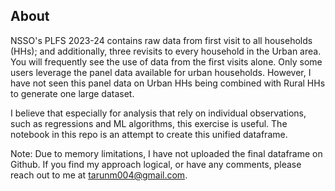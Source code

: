 ## About
NSSO's PLFS 2023-24 contains raw data from first visit to all households (HHs); and additionally, three revisits to every household in the Urban area. You will frequently see the use of data from the first visits alone. Only some users leverage the panel data available for urban households. However, I have not seen this panel data on Urban HHs being combined with Rural HHs to generate one large dataset.

I believe that especially for analysis that rely on individual observations, such as regressions and ML algorithms, this exercise is useful. The notebook in this repo is an attempt to create this unified dataframe. 

Note: Due to memory limitations, I have not uploaded the final dataframe on Github. If you find my approach logical, or have any comments, please reach out to me at [tarunm004@gmail.com]().  